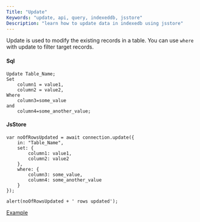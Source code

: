 ```yaml
---
Title: "Update"
Keywords: "update, api, query, indexeddb, jsstore"
Description: "learn how to update data in indexedb using jsstore"
---
```


Update is used to modify the existing records in a table. You can use `where` with update to filter target records.

#### Sql

```
Update Table_Name;
Set
    column1 = value1,
    column2 = value2,
Where
    column3=some_value
and
    column4=some_another_value;
```

#### JsStore

```
var noOfRowsUpdated = await connection.update({ 
  	in: "Table_Name",
    set: {
        column1: value1,
        column2: value2
    },
    where: {
        column3: some_value,
        column4: some_another_value
    }
});

alert(noOfRowsUpdated + ' rows updated');
```

<p class="margin-top-40px text-center">
    <a class="btn info" target="_blank" href="https://ujjwalguptaofficial.github.io/idbstudio/?db=Demo&query=update(%7B%0A%20%20%20%20in%3A%20%22Customers%22%2C%0A%20%20%20%20set%3A%20%7B%0A%20%20%20%20%20%20%20%20contactName%3A%20'Ujjwal'%2C%0A%20%20%20%20%20%20%20%20city%3A%20'Bhubaneswar'%0A%20%20%20%20%7D%2C%0A%20%20%20%20where%3A%20%7B%0A%20%20%20%20%20%20%20%20customerId%3A%205%0A%20%20%20%20%7D%0A%7D)%3B%0A">Example</a>
</p>
